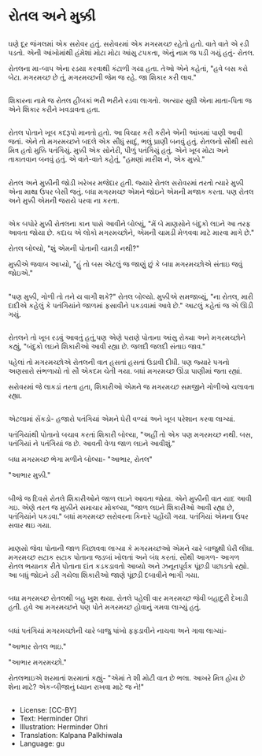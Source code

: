 # રોતલ અને મુક્કી

##
ઘણે દૂર જંગલમાં એક સરોવર હતું. સરોવરમાં એક મગરમચ્છ રહેતો હતો. વાતે વાતે એ રડી પડતો. એની આંખોમાંથી હંમેશાં મોટા મોટા આંસુ ટપકતા, એનું નામ જ પડી ગયું હતું- રોતલ.

રોતલના મા-બાપ એના રડયા કરવાથી કંટાળી ગયા હતા. તેઓ એને કહેતાં, "હવે બસ કરો બેટા. મગરમચ્છ છે તું, મગરમચ્છની જેમ જ રહે. જા શિકાર કરી લાવ."

##
શિકારના નામે જ રોતલ હીબકાં ભરી ભરીને રડવા લાગતો. અત્યાર સુધી એના માતા-પિતા જ એને શિકાર કરીને ખવડાવતા હતા.

##
રોતલ પોતાને ખૂબ કદરૂપો માનતો હતો. આ વિચાર કરી કરીને એની આંખમાં પાણી આવી જતાં. એને તો મગરમચ્છને બદલે એક સીધું સાદું, ભલું પ્રાણી બનવું હતું. રોતલનો સૌથી સારો મિત્ર હતો મુક્કિ પતંગિયું. મુક્કી એક સોનેરી, પીળું પતંગિયું હતું. એને ખૂબ મોટા અને તાકાતવાન બનવું હતું. એ વાતે-વાતે કહેતું, "હમણાં મારીશ ને, એક મુક્કો."

##
રોતલ અને મુક્કીની જોડી ખરેખર મજેદાર હતી. જ્યારે રોતલ સરોવરમાં તરતો ત્યારે મુક્કી એના માથા ઉપર બેસી જતું. બધા મગરમચ્છ એમને જોઇને એમની મજાક કરતા. પણ રોતલ અને મુક્કી એમની જરાયે પરવા ના કરતા.

##
એક બપોરે મુક્કી રોતલના કાન પાસે આવીને બોલ્યું, "મેં બે માણસોને બંદુકો લઇને આ તરફ આવતા જોયા છે. કદાચ એ લોકો મગરમચ્છોને, એમની ચામડી મેળવવા માટે મારવા માગે છે."

રોતલ બોલ્યો, "શું એમની પોતાની ચામડી નથી?"

મુક્કીએ જવાબ આપ્યો, "હું તો બસ એટલું જ જાણું છું કે બધા મગરમચ્છોએ સંતાઇ જવું જોઇએ."

##
"પણ મુક્કી, ગોળી તો તને ય વાગી શકે?" રોતલ બોલ્યો. મુક્કીએ સમજાવ્યું, "ના રોતલ, મારી દાદીએ કહેલું કે પતંગિયાંને જાળમાં ફસાવીને પકડવામાં આવે છે." આટલું કહેતાં જ એ ઊડી ગયું.

##
રોતલને તો ખૂબ રડવું આવતું હતું,પણ એણે પરાણે પોતાના આંસુ રોક્યા અને મગરમચ્છોને કહ્યું, "બંદુકો લઇને શિકારીઓ આવી રહ્યા છે. જલદી જલદી સંતાઇ જાવ."

પહેલાં તો મગરમચ્છોએ રોતલની વાત હસતાં હસતાં ઉડાવી દીધી. પણ જ્યારે પગનો અણસારો સંભળાયો તો સૌ એકદમ ચેતી ગયા. બધાં મગરમચ્છ ઊંડા પાણીમાં જતા રહ્યાં.

સરોવરમાં જે લાકડાં તરતા હતા, શિકારીઓ એમને જ મગરમચ્છ સમજીને ગોળીઓ ચલાવતા રહ્યા.

##
એટલામાં સેંકડો- હજારો પતંગિયાં એમને ઘેરી વળ્યાં અને ખૂબ પરેશાન કરવા લાગ્યાં.

પતંગિયાંથી પોતાનો બચાવ કરતાં શિકારી બોલ્યા, "અહીં તો એક પણ મગરમચ્છ નથી. બસ, પતંગિયાં ને પતંગિયાં જ છે. આવતી વેળા જાળ લઇને આવીશું."

બધા મગરમચ્છ ભેગા મળીને બોલ્યા- "આભાર, રોતલ"

"આભાર મુક્કી."

##
બીજે જ દિવસે રોતલે શિકારીઓને જાળ લઇને આવતા જોયા. એને મુક્કીની વાત યાદ આવી ગઇ. એણે તરત જ મુક્કીને સમાચાર મોકલ્યા, "જાળ લઇને શિકારીઓ આવી રહ્યા છે, પતંગિયાંને પકડવા." બધાં મગરમચ્છ સરોવરના કિનારે પહોંચી ગયા. પતંગિયાં એમના ઉપર સવાર થઇ ગયા.

##
માણસો જેવા પોતાની જાળ બિછાવવા લાગ્યા કે મગરમચ્છઓ એમને ચારે બાજુથી ઘેરી લીધા. મગરમચ્છ સટાક સટાક પોતાના જડબાં ખોલતાં અને બંધ કરતાં. સૌથી આગળ- આગળ રોતલ ભયાનક રીતે પોતાના દાંત કડકડાવતો આવ્યો અને ઝનૂનપૂર્વક પૂંછડી પછાડતો રહ્યો. આ બધું જોઇને ડરી ગયેલા શિકારીઓ જાણે પૂંછડી દબાવીને ભાગી ગયા.

##
બધા મગરમચ્છ રોતલથી બહુ ખુશ થયા. રોતલે પહેલી વાર મગરમચ્છ જેવી બહાદુરી દેખાડી હતી. હવે આ મગરમચ્છને પણ પોતે મગરમચ્છ હોવાનું ગમવા લાગ્યું હતું.

##
બધાં પતંગિયાં મગરમચ્છોની ચારે બાજુ પાંખો ફફડાવીને નાચવા અને ગાવા લાગ્યાં-

"આભાર રોતલ ભાઇ."

"આભાર મગરમચ્છો."

રોતલભાઇએ શરમાતાં શરમાતાં કહ્યું- "એમાં તે શી મોટી વાત છે ભલા. આખરે મિત્ર હોય છે શેના માટે? એક-બીજાનું ધ્યાન રાખવા માટે જ ને!"

##
* License: [CC-BY]
* Text: Herminder Ohri
* Illustration: Herminder Ohri
* Translation: Kalpana Palkhiwala
* Language: gu
